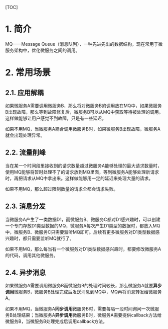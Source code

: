 [TOC]

# 1. 简介

MQ——Message Queue（消息队列），一种先进先出的数据结构，现在常用于微服务架构中，优化微服务之间的调用。

# 2. 常用场景

## 2.1. 应用解耦

如果微服务A需要调用微服务B，那么将对微服务B的调用放在MQ中，如果微服务B出现故障，那么等到故障修复后，微服务B可以从MQ中获取等待被处理的调用。这样做能够让用户感觉不到故障，只是有一些延迟。

如果不用MQ，当微服务A耦合调用微服务B时，如果微服务B出现故障，微服务A就会出现处理异常。

## 2.2. 流量削峰

当在某一个时间段里接收到的请求数量超过微服务A能够处理的最大请求数量时，使用MQ能够将暂时处理不了的请求放到MQ里面，等到微服务A能够处理新请求时，再把请求从MQ中拿出来。这样做能够用一定的延迟来处理大量的请求。

如果不用MQ，那么超过限制数量的请求全都会请求失败。

## 2.3. 消息分发

当微服务A产生了一类数据D1，而微服务B、微服务C都对D1感兴趣时，可以创建一个专门存放D1类型数据的MQ，微服务A每次产生D1类型的数据时，都放入MQ中，微服务B、微服务C只需要监听MQ即可。后续有更多微服务对D1类型数据感兴趣时，都只需要监听MQ就行了。

如果不用MQ，那么每当有一个微服务对D1类型数据感兴趣时，都要修改微服务A的代码，调用其他微服务。

## 2.4. 异步消息

如果微服务A需要调用微服务B而微服务B的处理时间较长，那么微服务A就要**异步调用**微服务B，微服务B处理完成后发送消息到MQ中，MQ再将消息转发给微服务A。

如果不用MQ，当微服务A**同步调用**微服务B时，需要每隔一段时间询问一次微服务B处理结果；当微服务A**异步调用**微服务B时，微服务A需要提供callback方法给微服务B，当微服务B处理完成后调用callback方法。





